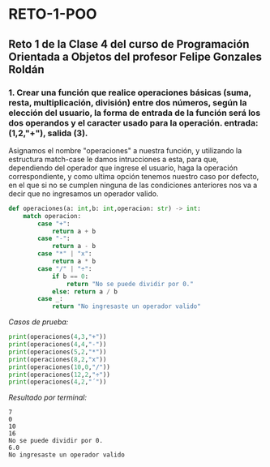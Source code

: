 # RETO-1-POO
## Reto 1 de la Clase 4 del curso de Programación Orientada a Objetos del profesor Felipe Gonzales Roldán
### 1. Crear una función que realice operaciones básicas (suma, resta, multiplicación, división) entre dos números, según la elección del usuario, la forma de entrada de la función será los dos operandos y el caracter usado para la operación. entrada: (1,2,"+"), salida (3).
Asignamos el nombre "operaciones" a nuestra función, y utilizando la estructura match-case le damos intrucciones a esta, para que, dependiendo del operador que ingrese el usuario, haga la operación correspondiente, y como ultima opción tenemos nuestro caso por defecto, en el que si no se cumplen ninguna de las condiciones anteriores nos va a decir que no ingresamos un operador valido.
```python
def operaciones(a: int,b: int,operacion: str) -> int:
    match operacion:
        case "+":
            return a + b
        case "-":
            return a - b
        case "*" | "x":
            return a * b
        case "/" | "÷":
            if b == 0:
                return "No se puede dividir por 0."
            else: return a / b
        case _:
            return "No ingresaste un operador valido"
```
*Casos de prueba:*
```python
print(operaciones(4,3,"+"))
print(operaciones(4,4,"-"))
print(operaciones(5,2,"*"))
print(operaciones(8,2,"x"))
print(operaciones(10,0,"/"))
print(operaciones(12,2,"÷"))
print(operaciones(4,2,"´"))
```
*Resultado por terminal:*
```
7
0
10
16
No se puede dividir por 0.
6.0
No ingresaste un operador valido
```
